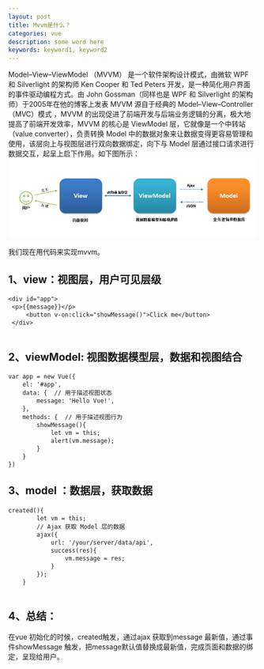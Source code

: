 ```yaml
---
layout: post
title: Mvvm是什么？
categories: vue
description: some word here
keywords: keyword1, keyword2
---
```


Model–View–ViewModel （MVVM） 是一个软件架构设计模式，由微软 WPF 和 Silverlight 的架构师 Ken Cooper 和 Ted Peters 开发，是一种简化用户界面的事件驱动编程方式。由 John Gossman（同样也是 WPF 和 Silverlight 的架构师）于2005年在他的博客上发表
MVVM 源自于经典的 Model–View–Controller（MVC）模式  ，MVVM 的出现促进了前端开发与后端业务逻辑的分离，极大地提高了前端开发效率，MVVM 的核心是 ViewModel 层，它就像是一个中转站（value converter），负责转换 Model 中的数据对象来让数据变得更容易管理和使用，该层向上与视图层进行双向数据绑定，向下与 Model 层通过接口请求进行数据交互，起呈上启下作用。如下图所示：
![](/images/vue/mvvm.png)

我们现在用代码来实现mvvm。

## 1、view：视图层，用户可见层级

```
<div id="app">
 <p>{{message}}</p>
     <button v-on:click="showMessage()">Click me</button>
 </div>
 
```
 

## 2、viewModel: 视图数据模型层，数据和视图结合


```
var app = new Vue({
    el: '#app',
    data: {  // 用于描述视图状态   
        message: 'Hello Vue!', 
    },
    methods: {  // 用于描述视图行为  
        showMessage(){
            let vm = this;
            alert(vm.message);
        }
    }
})

```


## 3、model ：数据层，获取数据


```
created(){
        let vm = this;
        // Ajax 获取 Model 层的数据
        ajax({
            url: '/your/server/data/api',
            success(res){
                vm.message = res;
            }
        });
    }
		
```

## 4、总结：
在vue 初始化的时候，created触发，通过ajax 获取到message 最新值，通过事件showMessage 触发，把message默认值替换成最新值，完成页面和数据的绑定，呈现给用户。
